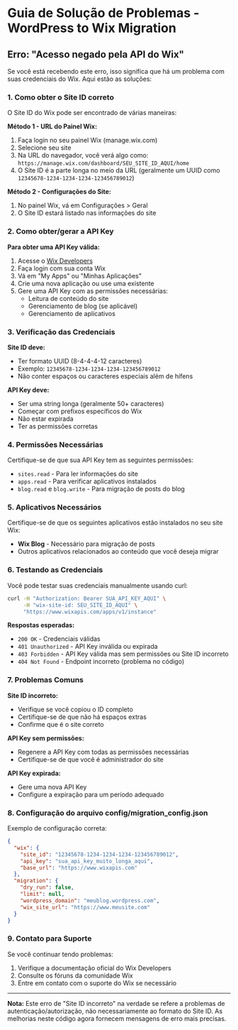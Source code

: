 # Guia de Solução de Problemas - WordPress to Wix Migration

## Erro: "Acesso negado pela API do Wix"

Se você está recebendo este erro, isso significa que há um problema com suas credenciais do Wix. Aqui estão as soluções:

### 1. Como obter o Site ID correto

O Site ID do Wix pode ser encontrado de várias maneiras:

**Método 1 - URL do Painel Wix:**
1. Faça login no seu painel Wix (manage.wix.com)
2. Selecione seu site
3. Na URL do navegador, você verá algo como: `https://manage.wix.com/dashboard/SEU_SITE_ID_AQUI/home`
4. O Site ID é a parte longa no meio da URL (geralmente um UUID como `12345678-1234-1234-1234-123456789012`)

**Método 2 - Configurações do Site:**
1. No painel Wix, vá em Configurações > Geral
2. O Site ID estará listado nas informações do site

### 2. Como obter/gerar a API Key

**Para obter uma API Key válida:**
1. Acesse o [Wix Developers](https://dev.wix.com/)
2. Faça login com sua conta Wix
3. Vá em "My Apps" ou "Minhas Aplicações"
4. Crie uma nova aplicação ou use uma existente
5. Gere uma API Key com as permissões necessárias:
   - Leitura de conteúdo do site
   - Gerenciamento de blog (se aplicável)
   - Gerenciamento de aplicativos

### 3. Verificação das Credenciais

**Site ID deve:**
- Ter formato UUID (8-4-4-4-12 caracteres)
- Exemplo: `12345678-1234-1234-1234-123456789012`
- Não conter espaços ou caracteres especiais além de hífens

**API Key deve:**
- Ser uma string longa (geralmente 50+ caracteres)
- Começar com prefixos específicos do Wix
- Não estar expirada
- Ter as permissões corretas

### 4. Permissões Necessárias

Certifique-se de que sua API Key tem as seguintes permissões:
- `sites.read` - Para ler informações do site
- `apps.read` - Para verificar aplicativos instalados
- `blog.read` e `blog.write` - Para migração de posts do blog

### 5. Aplicativos Necessários

Certifique-se de que os seguintes aplicativos estão instalados no seu site Wix:
- **Wix Blog** - Necessário para migração de posts
- Outros aplicativos relacionados ao conteúdo que você deseja migrar

### 6. Testando as Credenciais

Você pode testar suas credenciais manualmente usando curl:

```bash
curl -H "Authorization: Bearer SUA_API_KEY_AQUI" \
     -H "wix-site-id: SEU_SITE_ID_AQUI" \
     "https://www.wixapis.com/apps/v1/instance"
```

**Respostas esperadas:**
- `200 OK` - Credenciais válidas
- `401 Unauthorized` - API Key inválida ou expirada
- `403 Forbidden` - API Key válida mas sem permissões ou Site ID incorreto
- `404 Not Found` - Endpoint incorreto (problema no código)

### 7. Problemas Comuns

**Site ID incorreto:**
- Verifique se você copiou o ID completo
- Certifique-se de que não há espaços extras
- Confirme que é o site correto

**API Key sem permissões:**
- Regenere a API Key com todas as permissões necessárias
- Certifique-se de que você é administrador do site

**API Key expirada:**
- Gere uma nova API Key
- Configure a expiração para um período adequado

### 8. Configuração do arquivo config/migration_config.json

Exemplo de configuração correta:

```json
{
  "wix": {
    "site_id": "12345678-1234-1234-1234-123456789012",
    "api_key": "sua_api_key_muito_longa_aqui",
    "base_url": "https://www.wixapis.com"
  },
  "migration": {
    "dry_run": false,
    "limit": null,
    "wordpress_domain": "meublog.wordpress.com",
    "wix_site_url": "https://www.meusite.com"
  }
}
```

### 9. Contato para Suporte

Se você continuar tendo problemas:
1. Verifique a documentação oficial do Wix Developers
2. Consulte os fóruns da comunidade Wix
3. Entre em contato com o suporte do Wix se necessário

---

**Nota:** Este erro de "Site ID incorreto" na verdade se refere a problemas de autenticação/autorização, não necessariamente ao formato do Site ID. As melhorias neste código agora fornecem mensagens de erro mais precisas.